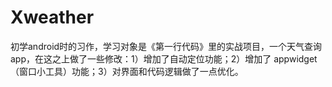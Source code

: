 # Xweather
初学android时的习作，学习对象是《第一行代码》里的实战项目，一个天气查询app，在这之上做了一些修改：1）增加了自动定位功能；2）增加了 appwidget（窗口小工具）功能；3）对界面和代码逻辑做了一点优化。
